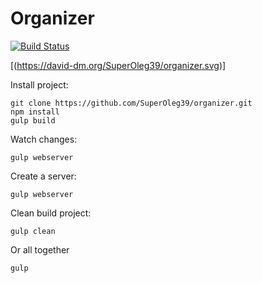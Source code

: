 # Organizer

[![Build Status](https://travis-ci.org/SuperOleg39/organizer.svg?branch=master)](https://travis-ci.org/SuperOleg39/organizer)

[(https://david-dm.org/SuperOleg39/organizer.svg)]

Install project:
```
git clone https://github.com/SuperOleg39/organizer.git
npm install
gulp build
```

Watch changes:
```
gulp webserver
```

Create a server:
```
gulp webserver
```

Clean build project:
```
gulp clean
```


Or all together
```
gulp
```